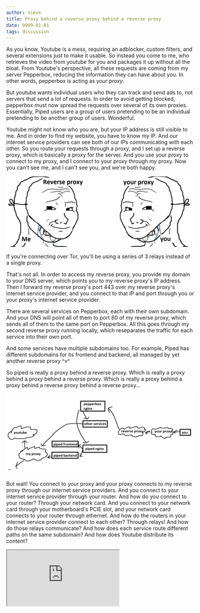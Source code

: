 ```yaml
---
author: nieve
title: Proxy behind a reverse proxy behind a reverse proxy
date: 9999-01-01
tags: discussion
---
```


As you know, Youtube is a mess, requiring an adblocker, custom filters, and several extensions just to make it usable. So instead you come to me, who retrieves the video from youtube for you and packages it up without all the bloat. From Youtube's perspective, all these requests are coming from my server Pepperbox, reducing the information they can have about you. In other words, pepperbox is acting as your *proxy*.

But youtube wants individual users who they can track and send ads to, not servers that send a lot of requests. In order to avoid getting blocked, pepperbox must now spread the requests over several of its own proxies. Essentially, Piped users are a group of users pretending to be an individual pretending to be another group of users. Wonderful.

Youtube might not know who you are, but your IP address is still visible to me. And in order to find my website, you have to know my IP. And our internet service providers can see both of our IPs communicating with each other. So you route your requests through a proxy, and I set up a reverse proxy, which is basically a proxy for the server. And you use your proxy to connect to my proxy, and I connect to your proxy through my proxy. Now you can't see me, and I can't see you, and we're both happy.

![proxy reverse proxy](/assets/images/2423p0.jpg)

If you're connecting over Tor, you'll be using a series of 3 relays instead of a single proxy.

That's not all. In order to access my reverse proxy, you provide my domain to your DNS server, which points you to my reverse proxy's IP address. Then I forward my reverse proxy's port 443 over my reverse proxy's internet service provider, and you connect to that IP and port through you or your proxy's internet service provider.

There are several services on Pepperbox, each with their own subdomain. And your DNS will point all of them to port 80 of my reverse proxy, which sends all of them to the same port on Pepperbox. All this goes through my second reverse proxy running locally, which reseparates the traffic for each service into their own port.

And some services have multiple subdomains too. For example, Piped has different subdomains for its frontend and backend, all managed by yet another reverse proxy ^v^

So piped is really a proxy behind a reverse proxy. Which is really a proxy behind a proxy behind a reverse proxy. Which is really a proxy behind a proxy behind a reverse proxy behind a reverse proxy...

![proxyproxyproxy](/assets/images/oacuewifmyso.png)

But wait! You connect to your proxy and your proxy connects to my reverse proxy through our internet service providers. And you connect to your internet service provider through your router. And how do you connect to your router? Through your network card. And you connect to your network card through your motherboard's PCIE slot, and your network card connects to your router through ethernet. And how do the routers in your internet service provider connect to each other? Through relays! And how do those relays communicate? And how does each service route different paths on the same subdomain? And how does Youtube distribute its content?

<iframe src="https://piped.agew.tech/embed/watch?v=_cZC67wXUTs" class="w-full aspect-video" allowfullscreen>